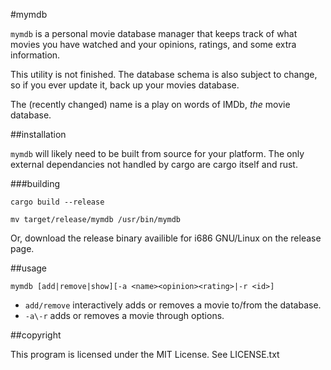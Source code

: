 #mymdb

`mymdb` is a personal movie database manager that keeps track of what movies
you have watched and your opinions, ratings, and some extra information.

This utility is not finished. The database schema is also subject to change,
so if you ever update it, back up your movies database.

The (recently changed) name is a play on words of IMDb, *the* movie database.

##installation

`mymdb` will likely need to be built from source for your platform. The only
external dependancies not handled by cargo are cargo itself and rust.

###building

`cargo build --release`

`mv target/release/mymdb /usr/bin/mymdb`

Or, download the release binary availible for i686 GNU/Linux on the release
page.

##usage

`mymdb [add|remove|show][-a <name><opinion><rating>|-r <id>]`

* `add/remove` interactively adds or removes a movie to/from the database.
* `-a\-r` adds or removes a movie through options.

##copyright

This program is licensed under the MIT License. See LICENSE.txt

